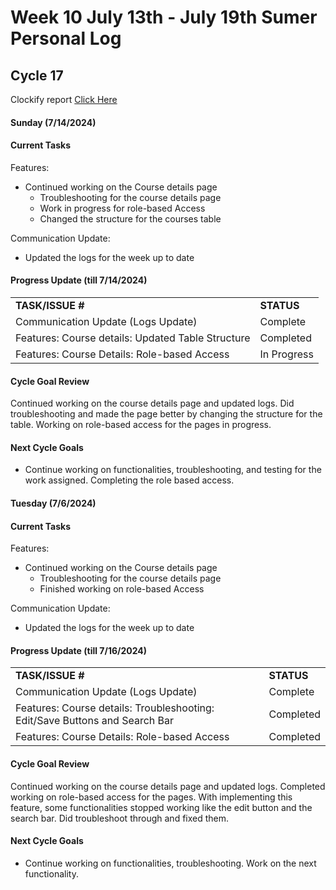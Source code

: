 # Week 10 July 13th - July 19th Sumer Personal Log

## Cycle 17

Clockify report [Click Here](https://app.clockify.me/reports/summary?start=2024-07-13T00:00:00.000Z&end=2024-07-17T23:59:59.999Z&filterValuesData=%7B%22users%22:%5B%226657a665c1d0df08761294fb%22%5D,%22userAndGroup%22:%5B%5D%7D&filterOptions=%7B%22userAndGroup%22:%7B%22status%22:%22ACTIVE_WITH_PENDING%22%7D%7D)


#### Sunday (7/14/2024)

#### Current Tasks

Features:
- Continued working on the Course details page
   - Troubleshooting for the course details page
   - Work in progress for role-based Access
   - Changed the structure for the courses table

Communication Update:
- Updated the logs for the week up to date

#### Progress Update (till 7/14/2024)

<table>
    <tr>
        <td><strong>TASK/ISSUE #</strong></td>
        <td><strong>STATUS</strong></td>
    </tr>
    <tr>
        <td>Communication Update (Logs Update)</td>
        <td>Complete</td>
    </tr>
     <tr>
        <td>Features: Course details: Updated Table Structure</td>
        <td>Completed</td>
     </tr>
      <tr>
        <td>Features: Course Details: Role-based Access</td>
        <td>In Progress</td>
     </tr>
    
</table>

#### Cycle Goal Review 

Continued working on the course details page and updated logs. Did troubleshooting and made the page better by changing the structure for the table. Working on role-based access for the pages in progress.

#### Next Cycle Goals 

- Continue working on functionalities, troubleshooting, and testing for the work assigned. Completing the role based access.


#### Tuesday (7/6/2024)

#### Current Tasks

Features:
- Continued working on the Course details page
   - Troubleshooting for the course details page
   - Finished working on role-based Access

Communication Update:
- Updated the logs for the week up to date

#### Progress Update (till 7/16/2024)

<table>
    <tr>
        <td><strong>TASK/ISSUE #</strong></td>
        <td><strong>STATUS</strong></td>
    </tr>
    <tr>
        <td>Communication Update (Logs Update)</td>
        <td>Complete</td>
    </tr>
     <tr>
        <td>Features: Course details: Troubleshooting: Edit/Save Buttons and Search Bar</td>
        <td>Completed</td>
     </tr>
      <tr>
        <td>Features: Course Details: Role-based Access</td>
        <td>Completed</td>
     </tr>
    
</table>

#### Cycle Goal Review 

Continued working on the course details page and updated logs. Completed working on role-based access for the pages. With implementing this feature, some functionalities stopped working like the edit button and the search bar. Did troubleshoot through and fixed them.

#### Next Cycle Goals 

- Continue working on functionalities, troubleshooting. Work on the next functionality.

  
